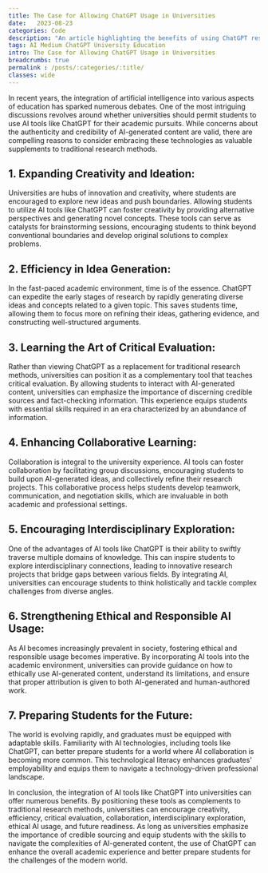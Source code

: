 ```yaml
---
title: The Case for Allowing ChatGPT Usage in Universities
date:   2023-08-23
categories: Code
description: "An article highlighting the benefits of using ChatGPT responsibly in a university"
tags: AI Medium ChatGPT University Education
intro: The Case for Allowing ChatGPT Usage in Universities
breadcrumbs: true
permalink : /posts/:categories/:title/
classes: wide
---
```


In recent years, the integration of artificial intelligence into various aspects of education has sparked numerous debates. One of the most intriguing discussions revolves around whether universities should permit students to use AI tools like ChatGPT for their academic pursuits. While concerns about the authenticity and credibility of AI-generated content are valid, there are compelling reasons to consider embracing these technologies as valuable supplements to traditional research methods.

## 1. Expanding Creativity and Ideation:

Universities are hubs of innovation and creativity, where students are encouraged to explore new ideas and push boundaries. Allowing students to utilize AI tools like ChatGPT can foster creativity by providing alternative perspectives and generating novel concepts. These tools can serve as catalysts for brainstorming sessions, encouraging students to think beyond conventional boundaries and develop original solutions to complex problems.

## 2. Efficiency in Idea Generation:

In the fast-paced academic environment, time is of the essence. ChatGPT can expedite the early stages of research by rapidly generating diverse ideas and concepts related to a given topic. This saves students time, allowing them to focus more on refining their ideas, gathering evidence, and constructing well-structured arguments.

## 3. Learning the Art of Critical Evaluation:

Rather than viewing ChatGPT as a replacement for traditional research methods, universities can position it as a complementary tool that teaches critical evaluation. By allowing students to interact with AI-generated content, universities can emphasize the importance of discerning credible sources and fact-checking information. This experience equips students with essential skills required in an era characterized by an abundance of information.

## 4. Enhancing Collaborative Learning:

Collaboration is integral to the university experience. AI tools can foster collaboration by facilitating group discussions, encouraging students to build upon AI-generated ideas, and collectively refine their research projects. This collaborative process helps students develop teamwork, communication, and negotiation skills, which are invaluable in both academic and professional settings.

## 5. Encouraging Interdisciplinary Exploration:

One of the advantages of AI tools like ChatGPT is their ability to swiftly traverse multiple domains of knowledge. This can inspire students to explore interdisciplinary connections, leading to innovative research projects that bridge gaps between various fields. By integrating AI, universities can encourage students to think holistically and tackle complex challenges from diverse angles.

## 6. Strengthening Ethical and Responsible AI Usage:

As AI becomes increasingly prevalent in society, fostering ethical and responsible usage becomes imperative. By incorporating AI tools into the academic environment, universities can provide guidance on how to ethically use AI-generated content, understand its limitations, and ensure that proper attribution is given to both AI-generated and human-authored work.

## 7. Preparing Students for the Future:

The world is evolving rapidly, and graduates must be equipped with adaptable skills. Familiarity with AI technologies, including tools like ChatGPT, can better prepare students for a world where AI collaboration is becoming more common. This technological literacy enhances graduates' employability and equips them to navigate a technology-driven professional landscape.

In conclusion, the integration of AI tools like ChatGPT into universities can offer numerous benefits. By positioning these tools as complements to traditional research methods, universities can encourage creativity, efficiency, critical evaluation, collaboration, interdisciplinary exploration, ethical AI usage, and future readiness. As long as universities emphasize the importance of credible sourcing and equip students with the skills to navigate the complexities of AI-generated content, the use of ChatGPT can enhance the overall academic experience and better prepare students for the challenges of the modern world.
